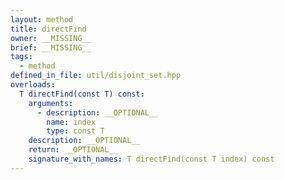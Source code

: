 ```yaml
---
layout: method
title: directFind
owner: __MISSING__
brief: __MISSING__
tags:
  - method
defined_in_file: util/disjoint_set.hpp
overloads:
  T directFind(const T) const:
    arguments:
      - description: __OPTIONAL__
        name: index
        type: const T
    description: __OPTIONAL__
    return: __OPTIONAL__
    signature_with_names: T directFind(const T index) const
---
```

